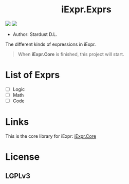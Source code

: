 <div align="center">
    <!--<img src="./resources/images/core.png" width = "8%"/>-->
    <h1>iExpr.Exprs</h1>
</div>

![](https://img.shields.io/badge/framework-.netstandard2.0-blue.svg)
![](http://progressed.io/bar/0?title=done)

[x]: ![](https://img.shields.io/badge/build-passing-brightgreen.svg)
[x]: [![](https://img.shields.io/badge/nuget-v0.3-brightgreen.svg)](https://www.nuget.org/packages/iExpr.Core/0.3.0)

+ Author: Stardust D.L.

The different kinds of expressions in iExpr.

> When **iExpr.Core** is finished, this project will start.

# List of Exprs

- [ ] Logic
- [ ] Math
- [ ] Code

# Links

This is the core library for iExpr: [iExpr.Core](https://github.com/iExpr/iExpr.Core)

# License

## LGPLv3